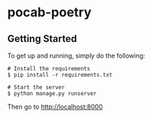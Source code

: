 # pocab-poetry

Getting Started
---------------
To get up and running, simply do the following:

    # Install the requirements
    $ pip install -r requirements.txt

    # Start the server
    $ python manage.py runserver

Then go to [http://localhost:8000](http://localhost:8000)
